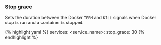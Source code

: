 <!-- post: -->


### Stop grace

Sets the duration between the Docker `TERM` and `KILL` signals when Docker stop is run and a container is stopped.

{% highlight yaml %}
services:
    &#60;service_name&#62;:
        stop_grace: 30
{% endhighlight %}
